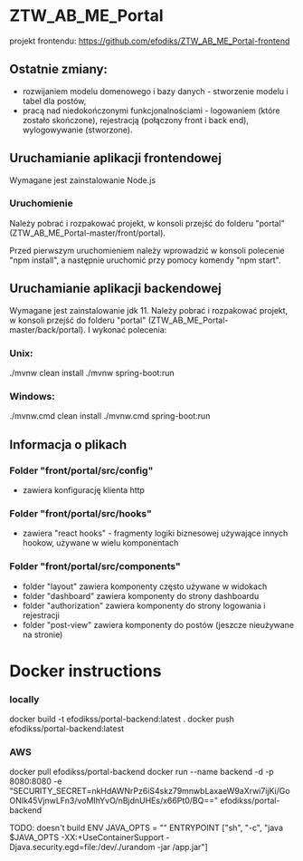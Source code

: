 # ZTW_AB_ME_Portal
projekt frontendu: https://github.com/efodiks/ZTW_AB_ME_Portal-frontend

## Ostatnie zmiany:
- rozwijaniem modelu domenowego i bazy danych - stworzenie modelu i tabel dla postów,
- pracą nad niedokończonymi funkcjonalnościami - logowaniem (które zostało skończone), rejestracją (połączony front i back end), wylogowywanie (stworzone).

## Uruchamianie aplikacji frontendowej
Wymagane jest zainstalowanie Node.js

### Uruchomienie
Należy pobrać i rozpakować projekt, w konsoli przejść do folderu "portal" (ZTW_AB_ME_Portal-master/front/portal).

Przed pierwszym uruchomieniem należy wprowadzić w konsoli polecenie "npm install", a następnie uruchomić przy pomocy komendy "npm start".

## Uruchamianie aplikacji backendowej
Wymagane jest zainstalowanie jdk 11. Należy pobrać i rozpakować projekt, w konsoli przejść do folderu "portal" (ZTW_AB_ME_Portal-master/back/portal). I wykonać polecenia:
### Unix:
./mvnw clean install
./mvnw spring-boot:run
### Windows:
./mvnw.cmd clean install
./mvnw.cmd spring-boot:run

## Informacja o plikach
### Folder "front/portal/src/config"
- zawiera konfigurację klienta http
### Folder "front/portal/src/hooks"
- zawiera "react hooks" - fragmenty logiki biznesowej używające innych hookow, używane w wielu komponentach
### Folder "front/portal/src/components"
- folder "layout" zawiera komponenty często używane w widokach
- folder "dashboard" zawiera komponenty do strony dashboardu
- folder "authorization" zawiera komponenty do strony logowania i rejestracji
- folder "post-view" zawiera komponenty do postów (jeszcze nieużywane na stronie)

# Docker instructions

### locally
docker build -t efodikss/portal-backend:latest .
docker push efodikss/portal-backend:latest


### AWS
docker pull efodikss/portal-backend
docker run --name backend -d -p 8080:8080 -e "SECURITY_SECRET=nkHdAWNrPz6iS4skz79mnwbLaxaeW9aXrwi7ijKi/GoONIk45VjnwLFn3/voMIhYvO/nBjdnUHEs/x66Pt0/BQ==" efodikss/portal-backend

TODO: doesn't build
ENV JAVA_OPTS = ""
ENTRYPOINT ["sh", "-c", "java $JAVA_OPTS -XX:+UseContainerSupport -Djava.security.egd=file:/dev/./urandom -jar /app.jar"]
